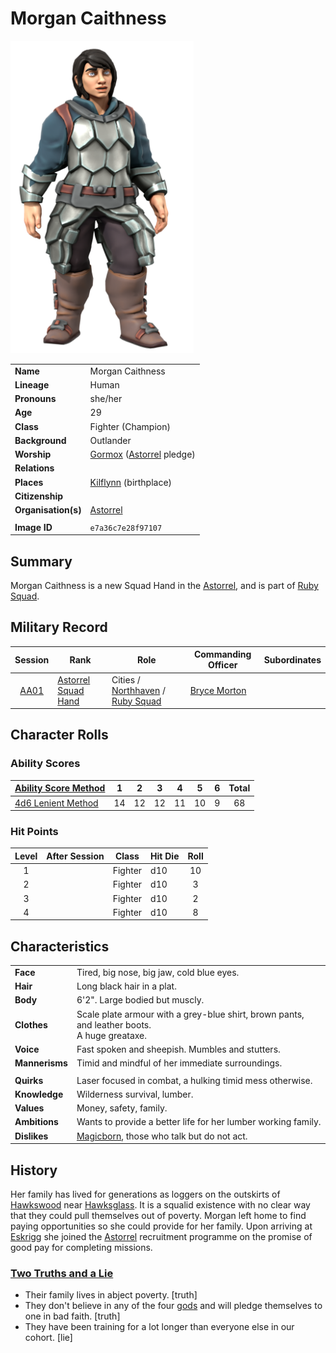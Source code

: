 # Morgan Caithness

<img src="https://raw.githubusercontent.com/jesskelsall/astarus-images/main/characters/portraits/e7a36c7e28f97107.png" height="500" />

|||
| --- | --- |
| **Name** | Morgan Caithness | character.4
| **Lineage** | Human |
| **Pronouns** | she/her |
| **Age** | 29 |
| **Class** | Fighter (Champion) |
| **Background** | Outlander |
| **Worship** | [Gormox](../gods/deities/gormox.md) ([Astorrel](../organisations/government/astorrel/astorrel.md) pledge) |
| **Relations** | |
| **Places** | [Kilflynn](../places/settlements/towns/kilflynn.md) (birthplace) |
| **Citizenship** | |
| **Organisation(s)** | [Astorrel](../organisations/government/astorrel/astorrel.md) |
|||
| **Image ID** | `e7a36c7e28f97107` |

## Summary

Morgan Caithness is a new Squad Hand in the [Astorrel](../organisations/government/astorrel/astorrel.md), and is part of [Ruby Squad](../organisations/government/astorrel/squads/ruby-squad.md).

## Military Record

| Session | Rank | Role | Commanding Officer | Subordinates |
|:---:| --- | --- | --- | --- |
| [AA01](../sessions/AA01.md) | [Astorrel Squad Hand](../organisations/government/astorrel/ranks/astorrel-squad-hand.md) | Cities / [Northhaven](../places/settlements/cities/northhaven.md) / [Ruby Squad](../organisations/government/astorrel/squads/ruby-squad.md) | [Bryce Morton](bryce-morton.md) ||

## Character Rolls

### Ability Scores

| [Ability Score Method](../mechanics/ability-score-method/ability-score-method.md) | 1 | 2 | 3 | 4 | 5 | 6 | Total |
| --- |:---:|:---:|:---:|:---:|:---:|:---:|:---:|
| [4d6 Lenient Method](../mechanics/ability-score-method/4d6-lenient-method.md) | 14 | 12 | 12 | 11 | 10 | 9 | 68 |

### Hit Points

| Level | After Session | Class | Hit Die | Roll |
|:---:|:---:| --- | --- |:---:|
| 1 || Fighter | d10 | 10 |
| 2 || Fighter | d10 | 3 |
| 3 || Fighter | d10 | 2 |
| 4 || Fighter | d10 | 8 |

## Characteristics

| | |
| --- | --- |
| **Face** | Tired, big nose, big jaw, cold blue eyes. | characteristics.2
| **Hair** | Long black hair in a plat. |
| **Body** | 6'2". Large bodied but muscly. |
| **Clothes** | Scale plate armour with a grey-blue shirt, brown pants, and leather boots.<br>A huge greataxe. |
| **Voice** | Fast spoken and sheepish. Mumbles and stutters. |
| **Mannerisms** | Timid and mindful of her immediate surroundings. |
| | |
| **Quirks** | Laser focused in combat, a hulking timid mess otherwise. |
| **Knowledge** | Wilderness survival, lumber. |
| **Values** | Money, safety, family. |
| **Ambitions** | Wants to provide a better life for her lumber working family.  |
| **Dislikes** | [Magicborn](../civilisations/kingdom-of-astor/magicborn.md), those who talk but do not act. |

## History

Her family has lived for generations as loggers on the outskirts of [Hawkswood](../places/topography/forests/hawkswood.md) near [Hawksglass](../places/settlements/towns/hawksglass.md). It is a squalid existence with no clear way that they could pull themselves out of poverty. Morgan left home to find paying opportunities so she could provide for her family. Upon arriving at [Eskrigg](../places/settlements/cities/eskrigg.md) she joined the [Astorrel](../organisations/government/astorrel/astorrel.md) recruitment programme on the promise of good pay for completing missions.

### [Two Truths and a Lie](../mechanics/roleplay/two-truths-and-a-lie.md)

- Their family lives in abject poverty. [truth]
- They don't believe in any of the four [gods](../gods/gods.md) and will pledge themselves to one in bad faith. [truth]
- They have been training for a lot longer than everyone else in our cohort. [lie]

